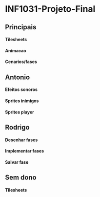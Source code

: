 # INF1031-Projeto-Final

## Principais
#### Tilesheets
#### Animacao
#### Cenarios/fases


## Antonio
#### Efeitos sonoros
#### Sprites inimigos
#### Sprites player


## Rodrigo
#### Desenhar fases
#### Implementar fases
#### Salvar fase


## Sem dono
#### Tilesheets